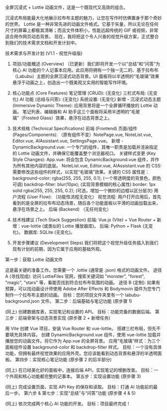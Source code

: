 全屏沉浸式 + Lottie 动画文件，这是一个既现代又高效的组合。

沉浸式布局能最大化地展示拉布布主题的魅力，让您在写作时仿佛置身于那个奇妙的世界。
Lottie 是一种非常先进的动画文件格式。它基于矢量，所以无论在任何尺寸的屏幕上都极其清晰；而且文件体积小，性能远超传统的 GIF 或视频，非常适合用作网页动态背景。
现在，我将把这个令人兴奋的视觉升级方案，正式整合到我们的技术需求文档和开发计划中。

技术需求与开发计划 (V1.1 - 视觉升级版)
1. 项目/功能概述 (Overview)
（已更新）我们即将开发一个以“总结”和“问答”为核心 AI 功能的个人记事本应用。此应用将拥有一个独一无二的、基于拉布布（Labubu）主题的全屏沉浸式动态背景。UI 面板将以半透明的“毛玻璃”效果悬浮于动画之上，创造出一个既美观又实用的智能写作环境。

2. 核心功能点 (Core Features)
笔记管理 (CRUD): (无变化)
三栏式布局: (无变化)
AI 功能 (总结与问答): (无变化)
系统设置: (无变化)
新增 - 沉浸式动态主题 (Immersive Dynamic Theme):
应用背景将是一个全屏循环播放的 Lottie 动画。
笔记列表、编辑器和 AI 助手这三个面板将采用半透明的“毛玻璃”（Frosted Glass）效果，悬浮在动态背景之上。
3. 技术规格 (Technical Specifications)
前端 (Frontend)
页面/组件 (Pages/Components):
（原有组件不变）NotePage.vue, NoteList.vue, Editor.vue, AIAssistant.vue, SettingsPage.vue。
新增 - DynamicBackground.vue: 一个专门的组件，其唯一职责是加载并渲染指定的 Lottie 动画文件，并确保它能覆盖整个浏览器视口。
关键样式变更 (Key Style Changes):
App.vue: 将会包含 DynamicBackground.vue 组件，并作为所有其他内容的底层。
NoteList.vue, Editor.vue, AIAssistant.vue 的 CSS: 需要修改这些组件的样式，以实现“毛玻璃”效果。关键的 CSS 属性是：
background-color: rgba(255, 255, 255, 0.1); (一个带透明度的背景色，颜色可调)
backdrop-filter: blur(10px); (实现背景模糊的核心属性)
border: 1px solid rgba(255, 255, 255, 0.2); (可选，增加一个微妙的边框以区分层次)
用户流程 (User Flow):
（功能性流程无变化）
视觉流程: 用户打开应用后，首先看到的是全屏的拉布布动态场景，随后各个功能面板以平滑的动画加载出来，悬浮在场景之上。
后端 (Backend)
（无任何变化）
4. 技术栈建议 (Tech Stack Suggestion)
前端: Vue.js (Vite) + Vue Router + 新增：vue-lottie (或类似的 Lottie 播放器库)。
后端: Python + Flask (无变化)。
数据库: SQLite (无变化)。
5. 开发步骤建议 (Development Steps)
我们将把这个视觉升级任务插入到我们现有计划的前期，因为它属于应用的基础外观。

第一步：获取 Lottie 动画文件

这是最关键的准备工作。您需要一个 .lottie (通常是 .json) 格式的动画文件。
途径 A (寻找现成): 访问 LottieFiles 官网，搜索关键词如 "monster", "forest", "magic", "stars" 等，看能否找到符合拉布布氛围的动画。
途径 B (定制): 如果有预算，可以找动画设计师使用 Adobe After Effects 和 Bodymovin 插件为您专门制作一个拉布布主题的动画。
目标：您的项目文件夹里有一个 labubu-background.json 文件。
第二步：后端基础与笔记功能 (原步骤 1)

(同上) 创建数据库表，实现笔记和设置的 API。
目标：功能完备的数据后端。
第三步：前端骨架与动态背景实现 (原步骤 2 + 新增任务)

用 Vite 创建 Vue 项目，安装 Vue Router 和 vue-lottie。
搭建三栏布局，但先不要填充具体内容。
创建 DynamicBackground.vue 组件，使用 vue-lottie 加载并播放您的动画文件。将它作为 App.vue 的全屏背景。
应用“毛玻璃”样式：为三个面板组件设置 background-color 和 backdrop-filter 样式。
目标：一个没有具体功能，但拥有最终视觉效果的应用外壳。您应该能看到动态背景和悬浮的半透明面板。
第四步：实现核心笔记功能 (原步骤 2 的后半部分)

(同上) 在已经美化好的面板中，连接后端 API，实现笔记的增删改查。
目标：一个外观和核心功能都完整的记事本。
第五步：实现设置功能 (原步骤 3)

(同上) 完成设置页面，实现 API Key 的保存和读取。
目标：打通 AI 功能前的最后一步。
第六步 & 第七步：实现“总结”与“问答”功能 (原步骤 4 & 5)

(同上) 依次完成两个核心 AI 功能的开发。
目标：项目最终完成！